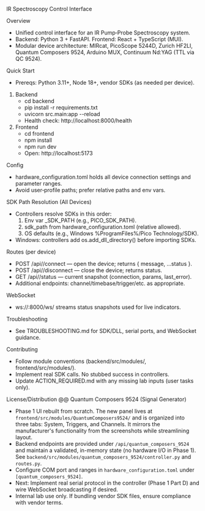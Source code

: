 IR Spectroscopy Control Interface

Overview
- Unified control interface for an IR Pump‑Probe Spectroscopy system.
- Backend: Python 3 + FastAPI. Frontend: React + TypeScript (MUI).
- Modular device architecture: MIRcat, PicoScope 5244D, Zurich HF2LI, Quantum Composers 9524, Arduino MUX, Continuum Nd:YAG (TTL via QC 9524).

Quick Start
- Prereqs: Python 3.11+, Node 18+, vendor SDKs (as needed per device).
1) Backend
   - cd backend
   - pip install -r requirements.txt
   - uvicorn src.main:app --reload
   - Health check: http://localhost:8000/health
2) Frontend
   - cd frontend
   - npm install
   - npm run dev
   - Open: http://localhost:5173

Config
- hardware_configuration.toml holds all device connection settings and parameter ranges.
- Avoid user‑profile paths; prefer relative paths and env vars.

SDK Path Resolution (All Devices)
- Controllers resolve SDKs in this order:
  1. Env var <DEVICE>_SDK_PATH (e.g., PICO_SDK_PATH).
  2. sdk_path from hardware_configuration.toml (relative allowed).
  3. OS defaults (e.g., Windows %ProgramFiles%/Pico Technology/SDK).
- Windows: controllers add os.add_dll_directory(<path>) before importing SDKs.

Routes (per device)
- POST /api/<device>/connect — open the device; returns { message, ...status }.
- POST /api/<device>/disconnect — close the device; returns status.
- GET  /api/<device>/status — current snapshot (connection, params, last_error).
- Additional endpoints: channel/timebase/trigger/etc. as appropriate.

WebSocket
- ws://<host>:8000/ws/<device> streams status snapshots used for live indicators.

Troubleshooting
- See TROUBLESHOOTING.md for SDK/DLL, serial ports, and WebSocket guidance.

Contributing
- Follow module conventions (backend/src/modules/<device>, frontend/src/modules/<Device>).
- Implement real SDK calls. No stubbed success in controllers.
- Update ACTION_REQUIRED.md with any missing lab inputs (user tasks only).

License/Distribution
@@
Quantum Composers 9524 (Signal Generator)
- Phase 1 UI rebuilt from scratch. The new panel lives at `frontend/src/modules/QuantumComposers9524/` and is organized into three tabs: System, Triggers, and Channels. It mirrors the manufacturer's functionality from the screenshots while streamlining layout.
- Backend endpoints are provided under `/api/quantum_composers_9524` and maintain a validated, in-memory state (no hardware I/O in Phase 1). See `backend/src/modules/quantum_composers_9524/controller.py` and `routes.py`.
- Configure COM port and ranges in `hardware_configuration.toml` under `[quantum_composers_9524]`.
- Next: Implement real serial protocol in the controller (Phase 1 Part D) and wire WebSocket broadcasting if desired.
- Internal lab use only. If bundling vendor SDK files, ensure compliance with vendor terms.
